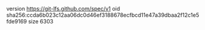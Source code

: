 version https://git-lfs.github.com/spec/v1
oid sha256:ccda6b023c12aa06dc0d46ef3188678ecfbcd11e47a39dbaa2f12c1e5fde9169
size 6303
